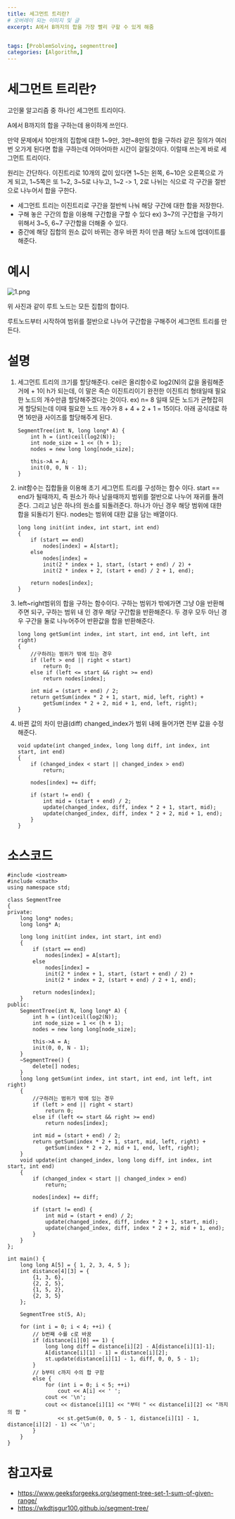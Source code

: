 ```yaml
---
title: 세그먼트 트리란?
# 오버레이 되는 이미지 및 글
excerpt: A에서 B까지의 합을 가장 빨리 구할 수 있게 해줌


tags: [ProblemSolving, segmenttree]
categories: [Algorithm,]
---
```



# 세그먼트 트리란?
고인물 알고리즘 중 하나인 세그먼트 트리이다.

A에서 B까지의 합을 구하는데 용이하게 쓰인다.

만약 문제에서 10만개의 집합에 대한 1~9만, 3만~8만의 합을 구하라 같은 질의가 여러번 오가게 된다면 합을 구하는데 어마어마한 시간이 걸릴것이다. 이럴때 쓰는게 바로 세그먼트 트리이다.

원리는 간단하다. 이진트리로 10개의 값이 있다면 1~5는 왼쪽, 6~10은 오른쪽으로 가게 되고, 1~5쪽은 또 1~2, 3~5로 나누고, 1~2 -> 1, 2로 나뉘는 식으로 각 구간을 절반으로 나누어서 합을 구한다.

* 세그먼트 트리는 이진트리로 구간을 절반씩 나눠 해당 구간에 대한 합을 저장한다.
* 구해 놓은 구간의 합을 이용해 구간합을 구할 수 있다 ex) 3~7의 구간합을 구하기 위해서 3~5, 6~7 구간합을 더해줄 수 있다.
* 중간에 해당 집합의 원소 값이 바뀌는 경우 바뀐 차이 만큼 해당 노드에 업데이트를 해준다.

# 예시
![1.png](1.png)

위 사진과 같이 루트 노드는 모든 집합의 합이다.

루트노드부터 시작하여 범위를 절반으로 나누어 구간합을 구해주어 세그먼트 트리를 만든다.

# 설명
1. 세그먼트 트리의 크기를 할당해준다. ceil은 올리함수로 log2(N)의 값을 올림해준거에 + 1이 h가 되는데, 이 말은 즉슨 이진트리이기 완전한 이진트리 형태일때 필요한 노드의 개수만큼 할당해주겠다는 것이다. ex) n= 8 일때 모든 노드가 균형잡히게 할당되는데 이때 필요한 노드 개수가 8 + 4 + 2 + 1 = 15이다. 아래 공식대로 하면 16만큼 사이즈를 할당해주게 된다.
    ```
    SegmentTree(int N, long long* A) {
        int h = (int)ceil(log2(N));
        int node_size = 1 << (h + 1);
        nodes = new long long[node_size];

        this->A = A;
        init(0, 0, N - 1);
    }
    ```
1. init함수는 집합들을 이용해 초기 세그먼트 트리를 구성하는 함수 이다. start == end가 될때까지, 즉 원소가 하나 남을때까지 범위를 절반으로 나누어 재귀를 돌려준다. 그리고 남은 하나의 원소를 되돌려준다. 하나가 아닌 경우 해당 범위에 대한 합을 되돌리기 된다. nodes는 범위에 대한 값을 담는 배열이다.
    ```
    long long init(int index, int start, int end)
    {
        if (start == end)
            nodes[index] = A[start];
        else
            nodes[index] =
            init(2 * index + 1, start, (start + end) / 2) +
            init(2 * index + 2, (start + end) / 2 + 1, end);

        return nodes[index];
    }
    ```

1. left~right범위의 합을 구하는 함수이다. 구하는 범위가 밖에가면 그냥 0을 반환해주면 되구, 구하는 범위 내 인 경우 해당 구간합을 반환해준다. 두 경우 모두 아닌 경우 구간을 둘로 나누어주어 반환값을 합을 반환해준다.
    ```
    long long getSum(int index, int start, int end, int left, int right)
    {
        //구하려는 범위가 밖에 있는 경우
        if (left > end || right < start)
            return 0;
        else if (left <= start && right >= end)
            return nodes[index];

        int mid = (start + end) / 2;
        return getSum(index * 2 + 1, start, mid, left, right) +
            getSum(index * 2 + 2, mid + 1, end, left, right);
    }
    ```

1. 바뀐 값의 차이 만큼(diff) changed_index가 범위 내에 들어가면 전부 값을 수정해준다.
    ```
    void update(int changed_index, long long diff, int index, int start, int end)
    {
        if (changed_index < start || changed_index > end)
            return;

        nodes[index] += diff;

        if (start != end) {
            int mid = (start + end) / 2;
            update(changed_index, diff, index * 2 + 1, start, mid);
            update(changed_index, diff, index * 2 + 2, mid + 1, end);
        }
    }
    ```

# 소스코드
```
#include <iostream>
#include <cmath>
using namespace std;

class SegmentTree
{
private:
	long long* nodes;
	long long* A;

	long long init(int index, int start, int end)
	{
		if (start == end)
			nodes[index] = A[start];
		else
			nodes[index] =
			init(2 * index + 1, start, (start + end) / 2) +
			init(2 * index + 2, (start + end) / 2 + 1, end);

		return nodes[index];
	}
public:
	SegmentTree(int N, long long* A) {
		int h = (int)ceil(log2(N));
		int node_size = 1 << (h + 1);
		nodes = new long long[node_size];

		this->A = A;
		init(0, 0, N - 1);
	}
	~SegmentTree() {
		delete[] nodes;
	}
	long long getSum(int index, int start, int end, int left, int right)
	{
		//구하려는 범위가 밖에 있는 경우
		if (left > end || right < start)
			return 0;
		else if (left <= start && right >= end)
			return nodes[index];

		int mid = (start + end) / 2;
		return getSum(index * 2 + 1, start, mid, left, right) +
			getSum(index * 2 + 2, mid + 1, end, left, right);
	}
	void update(int changed_index, long long diff, int index, int start, int end)
	{
		if (changed_index < start || changed_index > end)
			return;

		nodes[index] += diff;

		if (start != end) {
			int mid = (start + end) / 2;
			update(changed_index, diff, index * 2 + 1, start, mid);
			update(changed_index, diff, index * 2 + 2, mid + 1, end);
		}
	}
};

int main() {
	long long A[5] = { 1, 2, 3, 4, 5 };
	int distance[4][3] = {
		{1, 3, 6},
		{2, 2, 5},
		{1, 5, 2},
		{2, 3, 5}
	};

	SegmentTree st(5, A);

	for (int i = 0; i < 4; ++i) {
		// b번째 수를 c로 바꿈
		if (distance[i][0] == 1) {
			long long diff = distance[i][2] - A[distance[i][1]-1];
			A[distance[i][1] - 1] = distance[i][2];
			st.update(distance[i][1] - 1, diff, 0, 0, 5 - 1);
		}
		// b부터 c까지 수의 합 구함
		else {
			for (int i = 0; i < 5; ++i)
				cout << A[i] << ' ';
			cout << '\n';
			cout << distance[i][1] << "부터 " << distance[i][2] << "까지의 합 " 
				<< st.getSum(0, 0, 5 - 1, distance[i][1] - 1, distance[i][2] - 1) << '\n';
		}
	}
}
```
# 참고자료
* <https://www.geeksforgeeks.org/segment-tree-set-1-sum-of-given-range/>
* <https://wkdtjsgur100.github.io/segment-tree/>